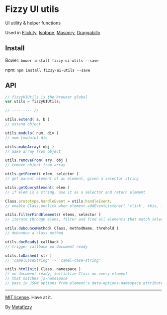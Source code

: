 # Fizzy UI utils

UI utility & helper functions

Used in [Flickity](https://flickity.metafizzy.co), [Isotope](https://isotope.metafizzy.co), [Masonry](https://masonry.desandro.com), [Draggabilly](https://draggabilly.desandro.com)

## Install

Bower: `bower install fizzy-ui-utils --save`

npm: `npm install fizzy-ui-utils --save`

## API

``` js
// fizzyUIUtils is the browser global
var utils = fizzyUIUtils;

// ---- ---- //

utils.extend( a, b )
// extend object

utils.modulo( num, div )
// num [modulo] div

utils.makeArray( obj )
// make array from object

utils.removeFrom( ary, obj )
// remove object from array

utils.getParent( elem, selector )
// get parent element of an element, given a selector string

utils.getQueryElement( elem )
// if elem is a string, use it as a selector and return element

Class.prototype.handleEvent = utils.handleEvent;
// enable Class.onclick when element.addEventListener( 'click', this, false )

utils.filterFindElements( elems, selector )
// iterate through elems, filter and find all elements that match selector

utils.debounceMethod( Class, methodName, threhold )
// debounce a class method

utils.docReady( callback )
// trigger callback on document ready

utils.toDashed( str )
// 'camelCaseString' -> 'camel-case-string'

utils.htmlInit( Class, namespace )
// on document ready, initialize Class on every element
// that matches js-namespace
// pass in JSON options from element's data-options-namespace attribute
```

---

[MIT license](https://desandro.mit-license.org/). Have at it.

By [Metafizzy](https://metafizzy.co)
